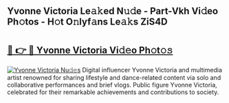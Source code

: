 ## Yvonne Victoria Le𝚊𝚔ed N𝚞𝚍e - Part-Vkh Vi𝚍eo Ph𝚘tos - H𝚘t O𝚗lyf𝚊ns Le𝚊𝚔s ZiS4D

# <h2><a href="http://hf7ho3.feru.top/?c=Yvonne+Victoria">🔗 👉 🔴 Yvonne Victoria Vi𝚍𝚎o Ph𝚘t𝚘𝚜</a></h2>

[![Yvonne Victoria Nu𝚍𝚎s](https://i.imgur.com/0TWrTi3.gif)](http://hf7ho3.feru.top/?c=Yvonne+Victoria)
Digital influencer Yvonne Victoria and multimedia artist renowned for sharing lifestyle and dance-related content via solo and collaborative performances and brief vlogs. Public figure Yvonne Victoria, celebrated for their remarkable achievements and contributions to society. 
